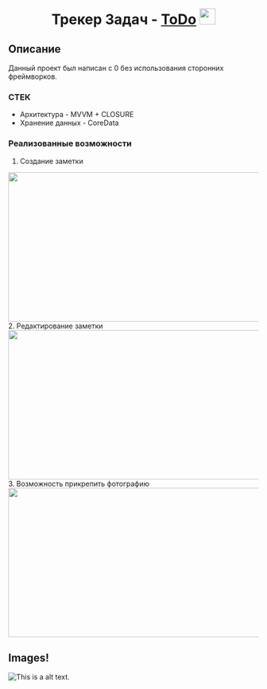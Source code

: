 <h1 align="center">Трекер Задач -  <a href="https://github.com/kazakovDanil1/ToDo-MVVM/tree/main/ToDo-MVVM" target="_blank">ToDo</a> 
<img src="https://github.com/blackcater/blackcater/raw/main/images/Hi.gif" height="32"/></h1>
<h3 align="center">
</div>

## Описание
Данный проект был написан с 0 без использования сторонних фреймворков. 

### СТЕК 

* Архитектура - MVVM + CLOSURE
* Хранение данных - CoreData 

### Реализованные возможности

1. Создание заметки
<div align="center">
  <img src="https://user-images.githubusercontent.com/122871161/218256839-b5b51991-c329-40c8-a6fd-3ad1090bee08.gif" width="600" height="300"/>
</div>
2. Редактирование заметки
<div align="center">
  <img src="https://media.giphy.com/media/dWesBcTLavkZuG35MI/giphy.gif" width="600" height="300"/>
</div>
3. Возможность прикрепить фотографию
<div align="center">
  <img src="https://media.giphy.com/media/dWesBcTLavkZuG35MI/giphy.gif" width="600" height="300"/>
</div>

## Images!


![This is a alt text.](/image/sample.png "This is a sample image.")
